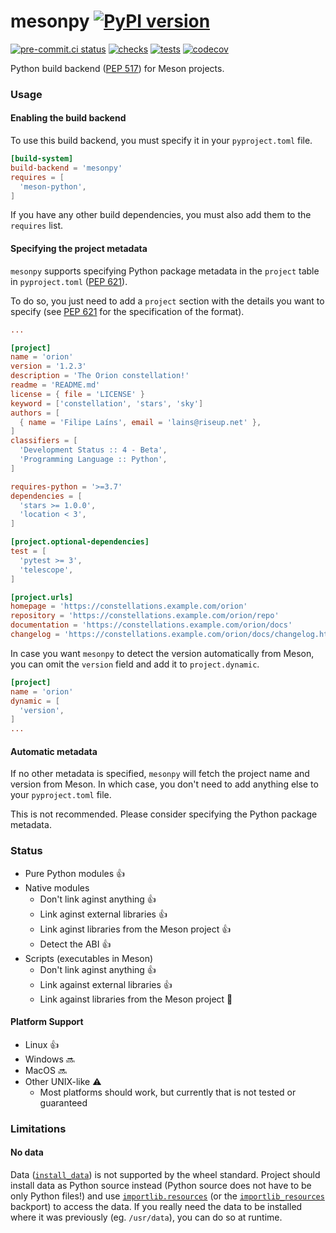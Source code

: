 # mesonpy [![PyPI version](https://badge.fury.io/py/meson-python.svg)](https://pypi.org/project/meson-python/)

[![pre-commit.ci status](https://results.pre-commit.ci/badge/github/FFY00/mesonpy/main.svg)](https://results.pre-commit.ci/latest/github/FFY00/mesonpy/main)
[![checks](https://github.com/FFY00/mesonpy/actions/workflows/checks.yml/badge.svg)](https://github.com/FFY00/mesonpy/actions/workflows/checks.yml)
[![tests](https://github.com/FFY00/mesonpy/actions/workflows/tests.yml/badge.svg)](https://github.com/FFY00/mesonpy/actions/workflows/tests.yml)
[![codecov](https://codecov.io/gh/FFY00/mesonpy/branch/main/graph/badge.svg?token=xcb2u2YvVk)](https://codecov.io/gh/FFY00/mesonpy)

Python build backend ([PEP 517](https://www.python.org/dev/peps/pep-0517/)) for Meson projects.

### Usage

#### Enabling the build backend

To use this build backend, you must specify it in your `pyproject.toml` file.

```toml
[build-system]
build-backend = 'mesonpy'
requires = [
  'meson-python',
]
```

If you have any other build dependencies, you must also add them to the
`requires` list.

#### Specifying the project metadata

`mesonpy` supports specifying Python package metadata in the `project` table in
`pyproject.toml` ([PEP 621](https://www.python.org/dev/peps/pep-0621/)).

To do so, you just need to add a `project` section with the details you want to
specify (see [PEP 621](https://www.python.org/dev/peps/pep-0621/) for the
specification of the format).

```toml
...

[project]
name = 'orion'
version = '1.2.3'
description = 'The Orion constellation!'
readme = 'README.md'
license = { file = 'LICENSE' }
keyword = ['constellation', 'stars', 'sky']
authors = [
  { name = 'Filipe Laíns', email = 'lains@riseup.net' },
]
classifiers = [
  'Development Status :: 4 - Beta',
  'Programming Language :: Python',
]

requires-python = '>=3.7'
dependencies = [
  'stars >= 1.0.0',
  'location < 3',
]

[project.optional-dependencies]
test = [
  'pytest >= 3',
  'telescope',
]

[project.urls]
homepage = 'https://constellations.example.com/orion'
repository = 'https://constellations.example.com/orion/repo'
documentation = 'https://constellations.example.com/orion/docs'
changelog = 'https://constellations.example.com/orion/docs/changelog.html'
```

In case you want `mesonpy` to detect the version automatically from Meson, you
can omit the `version` field and add it to `project.dynamic`.

```toml
[project]
name = 'orion'
dynamic = [
  'version',
]
...
```

#### Automatic metadata

If no other metadata is specified, `mesonpy` will fetch the project name and
version from Meson. In which case, you don't need to add anything else to your
`pyproject.toml` file.

This is not recommended. Please consider specifying the Python package metadata.

### Status

- Pure Python modules :+1:
- Native modules
  - Don't link aginst anything :+1:
  - Link aginst external libraries :+1:
  - Link aginst libraries from the Meson project :+1:
  - Detect the ABI :+1:
- Scripts (executables in Meson)
  - Don't link aginst anything :+1:
  - Link against external libraries :+1:
  - Link against libraries from the Meson project :hammer:

#### Platform Support

- Linux :+1:
- Windows :soon:
- MacOS :soon:
- Other UNIX-like :warning:
  - Most platforms should work, but currently that is not tested or guaranteed

### Limitations

#### No data

Data ([`install_data`](https://mesonbuild.com/Reference-manual_functions.html#install_data))
is not supported by the wheel standard. Project should install data as Python
source instead (Python source does not have to be only Python files!) and use
[`importlib.resources`](https://docs.python.org/3/library/importlib.html#module-importlib.resources)
(or the [`importlib_resources`](https://github.com/python/importlib_resources)
backport) to access the data. If you really need the data to be installed where
it was previously (eg. `/usr/data`), you can do so at runtime.
